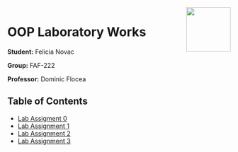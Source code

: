 <img align="right" width="100"  src="https://utm.md/wp-content/uploads/2022/03/utm-logo.svg">

# OOP Laboratory Works

**Student:** Felicia Novac

**Group:** FAF-222

**Professor:** Dominic Flocea

## Table of Contents
- [Lab Assigment 0](src/lab_0/README.md)
- [Lab Assignment 1](src/lab_1/README.md)
- [Lab Assignment 2](src/lab_2/README.md)
- [Lab Assignment 3](src/lab_3/README.md)
